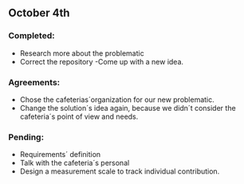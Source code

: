 ## October 4th 

### Completed:
- Research more about the problematic
- Correct the repository
-Come up with a new idea.

### Agreements:
- Chose the cafeterias´organization for our new problematic. 
- Change the solution´s idea again, because we didn´t consider the cafeteria´s point of view and needs.

### Pending: 
- Requirements´ definition
- Talk with the cafeteria´s personal
- Design a measurement scale to track individual contribution.  
